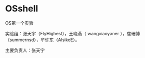 # OSshell

OS第一个实验

实验组：张天宇（FlyHighest），王晓燕（ wangxiaoyaner ），崔珊博（summernsd），牟许东（AlsikeE）。

主要负责人：张天宇
